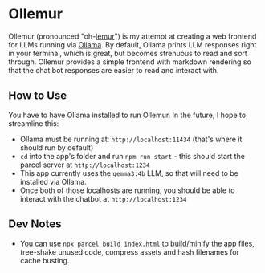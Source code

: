 # Ollemur

Ollemur (pronounced "oh-[lemur](https://en.wikipedia.org/wiki/Lemur)") is my attempt at creating a web frontend for LLMs running via [Ollama](https://ollama.com/). By default, Ollama prints LLM responses right in your terminal, which is great, but becomes strenuous to read and sort through. Ollemur provides a simple frontend with markdown rendering so that the chat bot responses are easier to read and interact with.

## How to Use

You have to have Ollama installed to run Ollemur. In the future, I hope to streamline this:
- Ollama must be running at: `http://localhost:11434` (that's where it should run by default)
- `cd` into the app's folder and run `npm run start` - this should start the parcel server at `http://localhost:1234`
- This app currently uses the `gemma3:4b` LLM, so that will need to be installed via Ollama.
- Once both of those localhosts are running, you should be able to interact with the chatbot at `http://localhost:1234`

## Dev Notes
- You can use `npx parcel build index.html` to build/minify the app files, tree-shake unused code, compress assets and hash filenames for cache busting.
